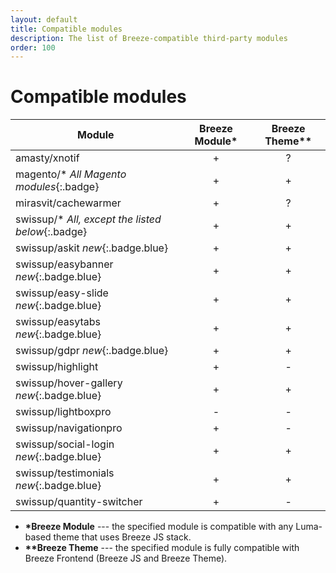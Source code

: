 ```yaml
---
layout: default
title: Compatible modules
description: The list of Breeze-compatible third-party modules
order: 100
---
```


# Compatible modules

Module                        | Breeze Module*  | Breeze Theme**
------------------------------|:---------------:|:------------:
amasty/xnotif                 | +               | ?
magento/\* *All Magento modules*{:.badge} | +   | +
mirasvit/cachewarmer          | +               | ?
swissup/\* *All, except the listed below*{:.badge} | +     | +
swissup/askit *new*{:.badge.blue} | +           | +
swissup/easybanner *new*{:.badge.blue} | +      | +
swissup/easy-slide *new*{:.badge.blue} | +      | +
swissup/easytabs *new*{:.badge.blue} | +        | +
swissup/gdpr *new*{:.badge.blue} | +            | +
swissup/highlight             | +               | -
swissup/hover-gallery *new*{:.badge.blue} | +   | +
swissup/lightboxpro           | -               | -
swissup/navigationpro         | +               | -
swissup/social-login *new*{:.badge.blue} | +    | +
swissup/testimonials *new*{:.badge.blue} | +    | +
swissup/quantity-switcher     | +               | -

 -  **\*Breeze Module** --- the specified module is compatible with any
    Luma-based theme that uses Breeze JS stack.
 -  **\*\*Breeze Theme** --- the specified module is fully compatible with
    Breeze Frontend (Breeze JS and Breeze Theme).
